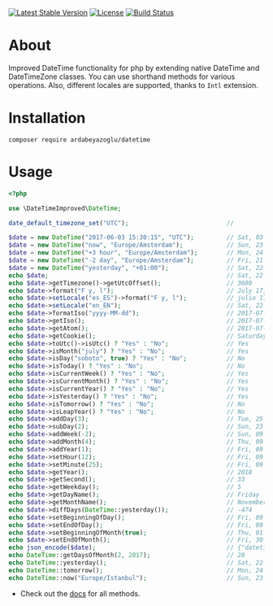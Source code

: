 [![Latest Stable Version](https://poser.pugx.org/ardabeyazoglu/datetime/v/stable)](https://packagist.org/packages/ardabeyazoglu/datetime) [![License](https://poser.pugx.org/ardabeyazoglu/datetime/license)](https://packagist.org/packages/ardabeyazoglu/datetime) [![Build Status](https://travis-ci.org/ardabeyazoglu/php-datetime.svg?branch=master)](https://travis-ci.org/ardabeyazoglu/php-datetime)

# About
Improved DateTime functionality for php by extending native DateTime and DateTimeZone classes. You can use shorthand methods for various operations. Also, different locales are supported, thanks to `Intl` extension.

# Installation

    composer require ardabeyazoglu/datetime

# Usage

```php
<?php

use \DateTimeImproved\DateTime;

date_default_timezone_set("UTC");                           // 

$date = new DateTime("2017-06-03 15:30:15", "UTC");         // Sat, 03 Jun 2017 15:30:15 +0000
$date = new DateTime("now", "Europe/Amsterdam");            // Sun, 23 Jul 2017 22:22:33 +0200
$date = new DateTime("+3 hour", "Europe/Amsterdam");        // Mon, 24 Jul 2017 01:22:33 +0200
$date = new DateTime("-2 day", "Europe/Amsterdam");         // Fri, 21 Jul 2017 22:22:33 +0200
$date = new DateTime("yesterday", "+01:00");                // Sat, 22 Jul 2017 21:22:33 +0100
echo $date;                                                 // Sat, 22 Jul 2017 21:22:33 +0100
echo $date->getTimezone()->getUtcOffset();                  // 3600
echo $date->format("F y, l");                               // July 17, Saturday
echo $date->setLocale("es_ES")->format("F y, l");           // julio 17, sábado
echo $date->setLocale("en_EN");                             // Sat, 22 Jul 2017 21:22:33 +0100
echo $date->formatIso("yyyy-MM-dd");                        // 2017-07-22
echo $date->getIso();                                       // 2017-07-22T21:22:33+0100
echo $date->getAtom();                                      // 2017-07-22T21:22:33+01:00
echo $date->getCookie();                                    // Saturday, 22-Jul-2017 21:22:33 GMT+1
echo $date->toUtc()->isUtc() ? "Yes" : "No";                // Yes
echo $date->isMonth("july") ? "Yes" : "No";                 // Yes
echo $date->isDay("soboto", true) ? "Yes" : "No";           // No
echo $date->isToday() ? "Yes" : "No";                       // No
echo $date->isCurrentWeek() ? "Yes" : "No";                 // Yes
echo $date->isCurrentMonth() ? "Yes" : "No";                // Yes
echo $date->isCurrentYear() ? "Yes" : "No";                 // Yes
echo $date->isYesterday() ? "Yes" : "No";                   // Yes
echo $date->isTomorrow() ? "Yes" : "No";                    // No
echo $date->isLeapYear() ? "Yes" : "No";                    // No
echo $date->addDay(3);                                      // Tue, 25 Jul 2017 20:22:33 +0000
echo $date->subDay(2);                                      // Sun, 23 Jul 2017 20:22:33 +0000
echo $date->addWeek(-2);                                    // Sun, 09 Jul 2017 20:22:33 +0000
echo $date->addMonth(4);                                    // Thu, 09 Nov 2017 20:22:33 +0000
echo $date->addYear(1);                                     // Fri, 09 Nov 2018 20:22:33 +0000
echo $date->setHour(12);                                    // Fri, 09 Nov 2018 12:22:33 +0000
echo $date->setMinute(25);                                  // Fri, 09 Nov 2018 12:25:33 +0000
echo $date->getYear();                                      // 2018
echo $date->getSecond();                                    // 33
echo $date->getWeekday();                                   // 5
echo $date->getDayName();                                   // Friday
echo $date->getMonthName();                                 // November
echo $date->diffDays(DateTime::yesterday());                // -474
echo $date->setBeginningOfDay();                            // Fri, 09 Nov 2018 00:00:00 +0000
echo $date->setEndOfDay();                                  // Fri, 09 Nov 2018 23:59:59 +0000
echo $date->setBeginningOfMonth(true);                      // Thu, 01 Nov 2018 00:00:00 +0000
echo $date->setEndOfMonth();                                // Fri, 30 Nov 2018 23:59:59 +0000
echo json_encode($date);                                    // {"datetime":"2018-11-30T23:59:59+00:00","timezone":{"name":"UTC","location":{"country_code":"??","latitude":0,"longitude":0,"comments":""}},"locale":"en_EN"}
echo DateTime::getDaysOfMonth(2, 2017);                     // 28
echo DateTime::yesterday();                                 // Sat, 22 Jul 2017 20:22:33 +0000
echo DateTime::tomorrow();                                  // Mon, 24 Jul 2017 20:22:33 +0000
echo DateTime::now("Europe/Istanbul");                      // Sun, 23 Jul 2017 23:22:33 +0300

```

* Check out the [docs](https://github.com/ardabeyazoglu/php-datetime/tree/master/docs) for all methods.
